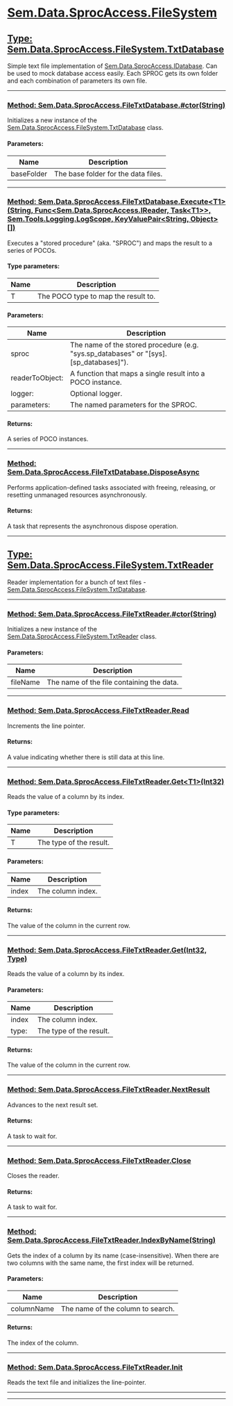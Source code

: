 # [Sem.Data.SprocAccess.FileSystem](#Sem.Data.SprocAccess.FileSystem)

## [Type: Sem.Data.SprocAccess.FileSystem.TxtDatabase](#Ref60d3389ea6a4d4a39156251ea08e22afb722c84e813d5b2403b491b5bf75069e)

 Simple text file implementation of [Sem.Data.SprocAccess.IDatabase](T:Sem.Data.SprocAccess.md#Ref3a173008c7c029ceadd480ce5257abcb04f85c10a71936b8a19f0ea7864339e7). Can be used to mock database access easily. Each SPROC gets its own folder and each combination of parameters its own file. 



---
### [Method: Sem.Data.SprocAccess.FileTxtDatabase.#ctor(String)](#Ref68e4733945ff30ff2f590cb23ee8026077a4c635a9ed286245b65bdda8913137)

 Initializes a new instance of the [Sem.Data.SprocAccess.FileSystem.TxtDatabase](T:Sem.Data.SprocAccess.FileSystem.md#Refeae4b52b5194bfdf317847ba31d76d2ae4280d83b6db823fcfebe7417be1e8fe) class. 

#### Parameters:
|Name | Description |
|-----|------|
|baseFolder|The base folder for the data files.|


---
### [Method: Sem.Data.SprocAccess.FileTxtDatabase.Execute\<T1>(String, Func\<Sem.Data.SprocAccess.IReader, Task\<T1>>, Sem.Tools.Logging.LogScope, KeyValuePair\<String, Object>[])](#Refabdb6d38673f2025c76b8ad850b69318591adb2cae15cf47ba06f64479b48a25)

 Executes a "stored procedure" (aka. "SPROC") and maps the result to a series of POCOs. 

#### Type parameters:
|Name | Description |
|-----|------|
|T|The POCO type to map the result to.|
#### Parameters:
|Name | Description |
|-----|------|
|sproc|The name of the stored procedure (e.g. "sys.sp_databases" or "[sys].[sp_databases]").|
|readerToObject: |A function that maps a single result into a POCO instance.|
|logger: |Optional logger.|
|parameters: |The named parameters for the SPROC.|

#### Returns:
A series of POCO instances.



---
### [Method: Sem.Data.SprocAccess.FileTxtDatabase.DisposeAsync](#Ref26b766b275c72c62368883d6cf24953a87aff81fc2225892dfde7603847c057a)

Performs application-defined tasks associated with freeing, releasing, or resetting unmanaged resources asynchronously.


#### Returns:
A task that represents the asynchronous dispose operation.



---
## [Type: Sem.Data.SprocAccess.FileSystem.TxtReader](#Refaeb4298b23e7f3ea0f54e92fde33e19b4e9dfdb27985c8b80d1b5030eaee3ec1)

 Reader implementation for a bunch of text files - [Sem.Data.SprocAccess.FileSystem.TxtDatabase](T:Sem.Data.SprocAccess.FileSystem.md#Refeae4b52b5194bfdf317847ba31d76d2ae4280d83b6db823fcfebe7417be1e8fe). 



---
### [Method: Sem.Data.SprocAccess.FileTxtReader.#ctor(String)](#Ref9360dbabfe408cd40da20092e5d8ed252455dda22938b4c24ca278afcd9aae5c)

 Initializes a new instance of the [Sem.Data.SprocAccess.FileSystem.TxtReader](T:Sem.Data.SprocAccess.FileSystem.md#Refb6cea98e7ef30dac565d07a13287340a8b7ed96c037d3f341d4b015210f4df7e) class. 

#### Parameters:
|Name | Description |
|-----|------|
|fileName|The name of the file containing the data.|


---
### [Method: Sem.Data.SprocAccess.FileTxtReader.Read](#Ref9ad4ae127c205153dbd44646cb5fc5fbd4706ff257595b9bf4c5c67ce9a52cb0)

 Increments the line pointer. 


#### Returns:
A value indicating whether there is still data at this line.



---
### [Method: Sem.Data.SprocAccess.FileTxtReader.Get\<T1>(Int32)](#Ref801287467d52cf77b457fae3510056307451c33be700ccee57705218eb5d818b)

 Reads the value of a column by its index. 

#### Type parameters:
|Name | Description |
|-----|------|
|T|The type of the result.|
#### Parameters:
|Name | Description |
|-----|------|
|index|The column index.|

#### Returns:
The value of the column in the current row.



---
### [Method: Sem.Data.SprocAccess.FileTxtReader.Get(Int32, Type)](#Ref9f9ec5aeb2ef2daeb92f59e4956e2274c88fea4fe5bc22bf86e682c1c45ee255)

 Reads the value of a column by its index. 

#### Parameters:
|Name | Description |
|-----|------|
|index|The column index.|
|type: |The type of the result.|

#### Returns:
The value of the column in the current row.



---
### [Method: Sem.Data.SprocAccess.FileTxtReader.NextResult](#Ref5e8c3c4bb1933803f6bd9031b90f76cb5556e5486cbb6ebebfc4effb22a5c57c)

 Advances to the next result set. 


#### Returns:
A task to wait for.



---
### [Method: Sem.Data.SprocAccess.FileTxtReader.Close](#Reff298c91c65490cac3a6ea023996ff72eaacf1d9b5ffb376b332ef6b8d4116980)

 Closes the reader. 


#### Returns:
A task to wait for.



---
### [Method: Sem.Data.SprocAccess.FileTxtReader.IndexByName(String)](#Ref5899ed7916820c31dc1a1d60e113c1cf7e7b2a1e7b5976146a570d40681b744c)

 Gets the index of a column by its name (case-insensitive). When there are two columns with the same name, the first index will be returned. 

#### Parameters:
|Name | Description |
|-----|------|
|columnName|The name of the column to search.|

#### Returns:
The index of the column.



---
### [Method: Sem.Data.SprocAccess.FileTxtReader.Init](#Ref1c6c2e1b3b495d1afa2d9575e7df524bc012cbe4c94273b277644967985074e7)

 Reads the text file and initializes the line-pointer. 



---


---
